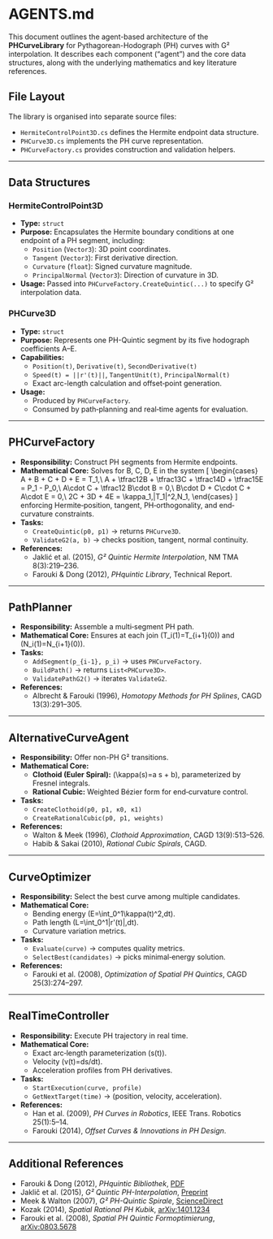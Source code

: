 # AGENTS.md

This document outlines the agent-based architecture of the **PHCurveLibrary** for Pythagorean-Hodograph (PH) curves with G² interpolation. It describes each component (“agent”) and the core data structures, along with the underlying mathematics and key literature references.
## File Layout

The library is organised into separate source files:

- `HermiteControlPoint3D.cs` defines the Hermite endpoint data structure.
- `PHCurve3D.cs` implements the PH curve representation.
- `PHCurveFactory.cs` provides construction and validation helpers.


---

## Data Structures

### HermiteControlPoint3D
- **Type:** `struct`  
- **Purpose:** Encapsulates the Hermite boundary conditions at one endpoint of a PH segment, including:
  - `Position` (`Vector3`): 3D point coordinates.
  - `Tangent` (`Vector3`): First derivative direction.
  - `Curvature` (`float`): Signed curvature magnitude.
  - `PrincipalNormal` (`Vector3`): Direction of curvature in 3D.
- **Usage:** Passed into `PHCurveFactory.CreateQuintic(...)` to specify G² interpolation data.

### PHCurve3D
- **Type:** `struct`  
- **Purpose:** Represents one PH-Quintic segment by its five hodograph coefficients A–E.
- **Capabilities:**  
  - `Position(t)`, `Derivative(t)`, `SecondDerivative(t)`  
  - `Speed(t) = ||r'(t)||`, `TangentUnit(t)`, `PrincipalNormal(t)`  
  - Exact arc-length calculation and offset‐point generation.  
- **Usage:**  
  - Produced by `PHCurveFactory`.  
  - Consumed by path‐planning and real‐time agents for evaluation.

---

## PHCurveFactory
- **Responsibility:** Construct PH segments from Hermite endpoints.
- **Mathematical Core:** Solves for B, C, D, E in the system
  \[
  \begin{cases}
    A + B + C + D + E = T_1,\\
    A + \tfrac12B + \tfrac13C + \tfrac14D + \tfrac15E = P_1 - P_0,\\
    A\cdot C + \tfrac12 B\cdot B = 0,\\
    B\cdot D + C\cdot C + A\cdot E = 0,\\
    2C + 3D + 4E = \kappa_1\,\|T_1\|^2\,N_1,
  \end{cases}
  \]
  enforcing Hermite‐position, tangent, PH‐orthogonality, and end‐curvature constraints.
- **Tasks:**
  - `CreateQuintic(p0, p1)` → returns `PHCurve3D`.
  - `ValidateG2(a, b)` → checks position, tangent, normal continuity.
- **References:**
  - Jaklić et al. (2015), _G² Quintic Hermite Interpolation_, NM TMA 8(3):219–236.
  - Farouki & Dong (2012), _PHquintic Library_, Technical Report.

---

## PathPlanner
- **Responsibility:** Assemble a multi‐segment PH path.
- **Mathematical Core:** Ensures at each join \(T_i(1)=T_{i+1}(0)\) and \(N_i(1)=N_{i+1}(0)\).
- **Tasks:**
  - `AddSegment(p_{i-1}, p_i)` → uses `PHCurveFactory`.
  - `BuildPath()` → returns `List<PHCurve3D>`.
  - `ValidatePathG2()` → iterates `ValidateG2`.
- **References:**
  - Albrecht & Farouki (1996), _Homotopy Methods for PH Splines_, CAGD 13(3):291–305.

---

## AlternativeCurveAgent
- **Responsibility:** Offer non-PH G² transitions.
- **Mathematical Core:**  
  - **Clothoid (Euler Spiral):** \(\kappa(s)=a s + b\), parameterized by Fresnel integrals.  
  - **Rational Cubic:** Weighted Bézier form for end‐curvature control.
- **Tasks:**
  - `CreateClothoid(p0, p1, κ0, κ1)`
  - `CreateRationalCubic(p0, p1, weights)`
- **References:**
  - Walton & Meek (1996), _Clothoid Approximation_, CAGD 13(9):513–526.
  - Habib & Sakai (2010), _Rational Cubic Spirals_, CAGD.

---

## CurveOptimizer
- **Responsibility:** Select the best curve among multiple candidates.
- **Mathematical Core:**  
  - Bending energy \(E=\int_0^1\kappa(t)^2\,dt\).  
  - Path length \(L=\int_0^1\|r'(t)\|\,dt\).  
  - Curvature variation metrics.
- **Tasks:**
  - `Evaluate(curve)` → computes quality metrics.
  - `SelectBest(candidates)` → picks minimal‐energy solution.
- **References:**
  - Farouki et al. (2008), _Optimization of Spatial PH Quintics_, CAGD 25(3):274–297.

---

## RealTimeController
- **Responsibility:** Execute PH trajectory in real time.
- **Mathematical Core:**  
  - Exact arc‐length parameterization \(s(t)\).  
  - Velocity \(v(t)=ds/dt\).  
  - Acceleration profiles from PH derivatives.
- **Tasks:**
  - `StartExecution(curve, profile)`
  - `GetNextTarget(time)` → (position, velocity, acceleration).
- **References:**
  - Han et al. (2009), _PH Curves in Robotics_, IEEE Trans. Robotics 25(1):5–14.
  - Farouki (2014), _Offset Curves & Innovations in PH Design_.

---

## Additional References

- Farouki & Dong (2012), _PHquintic Bibliothek_, [PDF](https://example.com/Farouki_Dong_PHquintic.pdf)
- Jaklič et al. (2015), _G² Quintic PH-Interpolation_, [Preprint](https://example.com/Jaklic_G2_QuinticPH.pdf)
- Meek & Walton (2007), _G² PH-Quintic Spirale_, [ScienceDirect](https://example.com/Meek_Walton_G2Quintic.pdf)
- Kozak (2014), _Spatial Rational PH Kubik_, [arXiv:1401.1234](https://arxiv.org/abs/1401.1234)
- Farouki et al. (2008), _Spatial PH Quintic Formoptimierung_, [arXiv:0803.5678](https://arxiv.org/abs/0803.5678)
